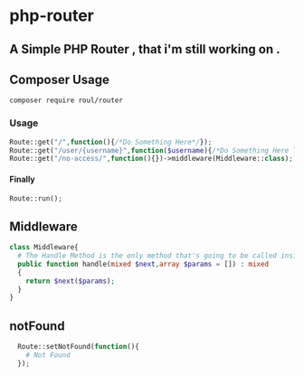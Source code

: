 # php-router
## A Simple PHP Router , that i'm still working on .

## Composer Usage
```
composer require roul/router
```

### Usage
```php
Route::get("/",function(){/*Do Something Here*/});
Route::get("/user/{username}",function($username){/*Do Something Here Too*/});
Route::get("/no-access/",function(){})->middleware(Middleware::class);
```
#### Finally 
```php
Route::run();
```

## Middleware
```php
class Middleware{
  # The Handle Method is the only method that's going to be called inside the middleware class
  public function handle(mixed $next,array $params = []) : mixed
  {
    return $next($params);
  }
}
```
## notFound
```php
  Route::setNotFound(function(){
    # Not Found
  });
```
